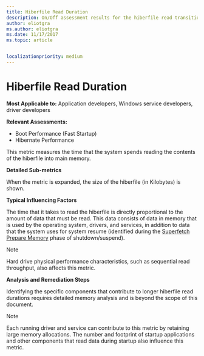 ```yaml
---
title: Hiberfile Read Duration
description: On/Off assessment results for the hiberfile read transition phase 
author: eliotgra
ms.author: eliotgra
ms.date: 11/17/2017
ms.topic: article


localizationpriority: medium
---
```


# Hiberfile Read Duration

**Most Applicable to:** Application developers, Windows service developers, driver developers

**Relevant Assessments:**

-   Boot Performance (Fast Startup)
-   Hibernate Performance

This metric measures the time that the system spends reading the contents of the hiberfile into main memory.

**Detailed Sub-metrics**

When the metric is expanded, the size of the hiberfile (in Kilobytes) is shown.

**Typical Influencing Factors**

The time that it takes to read the hiberfile is directly proportional to the amount of data that must be read. This data consists of data in memory that is used by the operating system, drivers, and services, in addition to data that the system uses for system resume (identified during the [Superfetch Prepare Memory](superfetch-prepare-memory-duration.md) phase of shutdown/suspend).

> [!NOTE]
> Hard drive physical performance characteristics, such as sequential read throughput, also affects this metric.

**Analysis and Remediation Steps**

Identifying the specific components that contribute to longer hiberfile read durations requires detailed memory analysis and is beyond the scope of this document.

> [!NOTE]
> Each running driver and service can contribute to this metric by retaining large memory allocations. The number and footprint of startup applications and other components that read data during startup also influence this metric.

